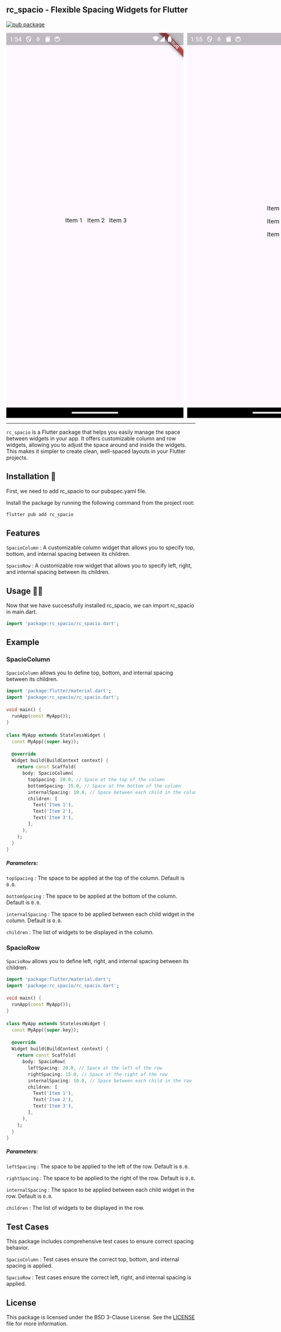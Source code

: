 ## rc_spacio - Flexible Spacing Widgets for Flutter

[![pub package](https://img.shields.io/pub/v/rc_spacio.svg)](https://pub.dev/packages/rc_spacio)

<p style="display: flex; gap: 10px;">
  <img src="spacio_row.png" alt="Spacio Row">
  <img src="spacio_column.png" alt="Spacio Column">
</p>

---

```rc_spacio``` is a Flutter package that helps you easily manage the space between widgets in your app. It offers customizable column and row widgets, allowing you to adjust the space around and inside the widgets. This makes it simpler to create clean, well-spaced layouts in your Flutter projects.

## Installation 🚀

First, we need to add rc_spacio to our pubspec.yaml file.

Install the package by running the following command from the project root:

```bash
flutter pub add rc_spacio
```

## Features
```SpacioColumn``` : A customizable column widget that allows you to specify top, bottom, and internal spacing between its children.

```SpacioRow``` : A customizable row widget that allows you to specify left, right, and internal spacing between its children.


## Usage 🧑‍💻

Now that we have successfully installed rc_spacio, we can import rc_spacio in main.dart.

```dart
import 'package:rc_spacio/rc_spacio.dart';
```

## Example
### SpacioColumn

```SpacioColumn``` allows you to define top, bottom, and internal spacing between its children.


```dart
import 'package:flutter/material.dart';
import 'package:rc_spacio/rc_spacio.dart';

void main() {
  runApp(const MyApp());
}

class MyApp extends StatelessWidget {
  const MyApp({super.key});

  @override
  Widget build(BuildContext context) {
    return const Scaffold(
      body: SpacioColumn(
        topSpacing: 20.0, // Space at the top of the column
        bottomSpacing: 15.0, // Space at the bottom of the column
        internalSpacing: 10.0, // Space between each child in the column
        children: [
          Text('Item 1'),
          Text('Item 2'),
          Text('Item 3'),
        ],
      ),
    );
  }
}
```
##### Parameters:

```topSpacing``` : The space to be applied at the top of the column. Default is ```0.0```.

```bottomSpacing``` : The space to be applied at the bottom of the column. Default is ```0.0```.

```internalSpacing``` : The space to be applied between each child widget in the column. Default is ```0.0```.

```children``` : The list of widgets to be displayed in the column.

### SpacioRow

```SpacioRow``` allows you to define left, right, and internal spacing between its children.


```dart
import 'package:flutter/material.dart';
import 'package:rc_spacio/rc_spacio.dart';

void main() {
  runApp(const MyApp());
}

class MyApp extends StatelessWidget {
  const MyApp({super.key});

  @override
  Widget build(BuildContext context) {
    return const Scaffold(
      body: SpacioRow(
        leftSpacing: 20.0, // Space at the left of the row
        rightSpacing: 15.0, // Space at the right of the row
        internalSpacing: 10.0, // Space between each child in the row
        children: [
          Text('Item 1'),
          Text('Item 2'),
          Text('Item 3'),
        ],
      ),
    );
  }
}
```
##### Parameters:

```leftSpacing``` : The space to be applied to the left of the row. Default is ```0.0```.

```rightSpacing``` : The space to be applied to the right of the row. Default is ```0.0```.

```internalSpacing``` : The space to be applied between each child widget in the row. Default is ```0.0```.

```children``` : The list of widgets to be displayed in the row.


## Test Cases

This package includes comprehensive test cases to ensure correct spacing behavior.

```SpacioColumn``` : Test cases ensure the correct top, bottom, and internal spacing is applied.

```SpacioRow``` : Test cases ensure the correct left, right, and internal spacing is applied.


## License

This package is licensed under the BSD 3-Clause License. See the [LICENSE](https://opensource.org/license/bsd-3-clause) file for more information.

